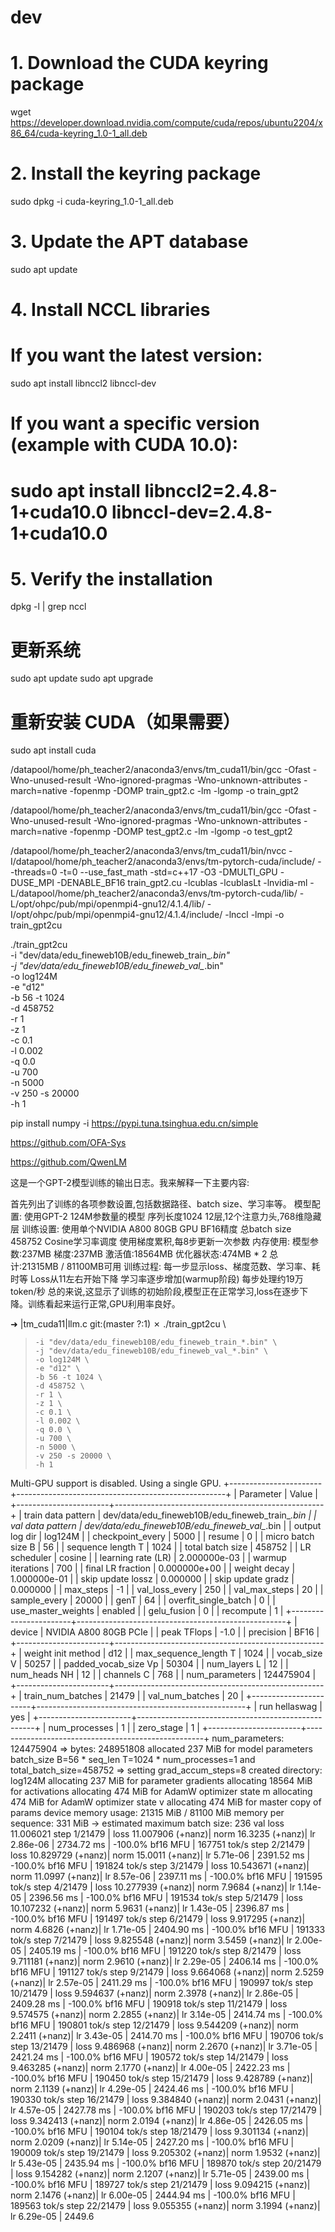 

# dev

# 1. Download the CUDA keyring package
wget https://developer.download.nvidia.com/compute/cuda/repos/ubuntu2204/x86_64/cuda-keyring_1.0-1_all.deb

# 2. Install the keyring package
sudo dpkg -i cuda-keyring_1.0-1_all.deb

# 3. Update the APT database
sudo apt update

# 4. Install NCCL libraries
# If you want the latest version:
sudo apt install libnccl2 libnccl-dev

# If you want a specific version (example with CUDA 10.0):
# sudo apt install libnccl2=2.4.8-1+cuda10.0 libnccl-dev=2.4.8-1+cuda10.0

# 5. Verify the installation
dpkg -l | grep nccl

# 更新系统
sudo apt update
sudo apt upgrade

# 重新安装 CUDA（如果需要）
sudo apt install cuda

/datapool/home/ph_teacher2/anaconda3/envs/tm_cuda11/bin/gcc -Ofast -Wno-unused-result -Wno-ignored-pragmas -Wno-unknown-attributes -march=native -fopenmp -DOMP   train_gpt2.c -lm -lgomp -o train_gpt2

/datapool/home/ph_teacher2/anaconda3/envs/tm_cuda11/bin/gcc -Ofast -Wno-unused-result -Wno-ignored-pragmas -Wno-unknown-attributes -march=native -fopenmp -DOMP   test_gpt2.c -lm -lgomp -o test_gpt2


/datapool/home/ph_teacher2/anaconda3/envs/tm_cuda11/bin/nvcc -I/datapool/home/ph_teacher2/anaconda3/envs/tm-pytorch-cuda/include/  --threads=0 -t=0 --use_fast_math -std=c++17 -O3 -DMULTI_GPU -DUSE_MPI -DENABLE_BF16 train_gpt2.cu -lcublas -lcublasLt -lnvidia-ml -L/datapool/home/ph_teacher2/anaconda3/envs/tm-pytorch-cuda/lib/ -L/opt/ohpc/pub/mpi/openmpi4-gnu12/4.1.4/lib/  -I/opt/ohpc/pub/mpi/openmpi4-gnu12/4.1.4/include/  -lnccl -lmpi -o train_gpt2cu

./train_gpt2cu \
    -i "dev/data/edu_fineweb10B/edu_fineweb_train_*.bin" \
    -j "dev/data/edu_fineweb10B/edu_fineweb_val_*.bin" \
    -o log124M \
    -e "d12" \
    -b 56 -t 1024 \
    -d 458752 \
    -r 1 \
    -z 1 \
    -c 0.1 \
    -l 0.002 \
    -q 0.0 \
    -u 700 \
    -n 5000 \
    -v 250 -s 20000 \
    -h 1


pip install numpy -i https://pypi.tuna.tsinghua.edu.cn/simple


https://github.com/OFA-Sys


https://github.com/QwenLM



这是一个GPT-2模型训练的输出日志。我来解释一下主要内容:

首先列出了训练的各项参数设置,包括数据路径、batch size、学习率等。
模型配置:
使用GPT-2 124M参数量的模型
序列长度1024
12层,12个注意力头,768维隐藏层
训练设置:
使用单个NVIDIA A800 80GB GPU
BF16精度
总batch size 458752
Cosine学习率调度
使用梯度累积,每8步更新一次参数
内存使用:
模型参数:237MB
梯度:237MB
激活值:18564MB
优化器状态:474MB * 2
总计:21315MB / 81100MB可用
训练过程:
每一步显示loss、梯度范数、学习率、耗时等
Loss从11左右开始下降
学习率逐步增加(warmup阶段)
每步处理约19万token/秒
总的来说,这显示了训练的初始阶段,模型正在正常学习,loss在逐步下降。训练看起来运行正常,GPU利用率良好。

➜   |tm_cuda11|llm.c git:(master ?:1) ✗ ./train_gpt2cu \
>     -i "dev/data/edu_fineweb10B/edu_fineweb_train_*.bin" \
>     -j "dev/data/edu_fineweb10B/edu_fineweb_val_*.bin" \
>     -o log124M \
>     -e "d12" \
>     -b 56 -t 1024 \
>     -d 458752 \
>     -r 1 \
>     -z 1 \
>     -c 0.1 \
>     -l 0.002 \
>     -q 0.0 \
>     -u 700 \
>     -n 5000 \
>     -v 250 -s 20000 \
>     -h 1
Multi-GPU support is disabled. Using a single GPU.
+-----------------------+----------------------------------------------------+
| Parameter             | Value                                              |
+-----------------------+----------------------------------------------------+
| train data pattern    | dev/data/edu_fineweb10B/edu_fineweb_train_*.bin    |
| val data pattern      | dev/data/edu_fineweb10B/edu_fineweb_val_*.bin      |
| output log dir        | log124M                                            |
| checkpoint_every      | 5000                                               |
| resume                | 0                                                  |
| micro batch size B    | 56                                                 |
| sequence length T     | 1024                                               |
| total batch size      | 458752                                             |
| LR scheduler          | cosine                                             |
| learning rate (LR)    | 2.000000e-03                                       |
| warmup iterations     | 700                                                |
| final LR fraction     | 0.000000e+00                                       |
| weight decay          | 1.000000e-01                                       |
| skip update lossz     | 0.000000                                           |
| skip update gradz     | 0.000000                                           |
| max_steps             | -1                                                 |
| val_loss_every        | 250                                                |
| val_max_steps         | 20                                                 |
| sample_every          | 20000                                              |
| genT                  | 64                                                 |
| overfit_single_batch  | 0                                                  |
| use_master_weights    | enabled                                            |
| gelu_fusion           | 0                                                  |
| recompute             | 1                                                  |
+-----------------------+----------------------------------------------------+
| device                | NVIDIA A800 80GB PCIe                              |
| peak TFlops           | -1.0                                               |
| precision             | BF16                                               |
+-----------------------+----------------------------------------------------+
| weight init method    | d12                                                |
| max_sequence_length T | 1024                                               |
| vocab_size V          | 50257                                              |
| padded_vocab_size Vp  | 50304                                              |
| num_layers L          | 12                                                 |
| num_heads NH          | 12                                                 |
| channels C            | 768                                                |
| num_parameters        | 124475904                                          |
+-----------------------+----------------------------------------------------+
| train_num_batches     | 21479                                              |
| val_num_batches       | 20                                                 |
+-----------------------+----------------------------------------------------+
| run hellaswag         | yes                                                |
+-----------------------+----------------------------------------------------+
| num_processes         | 1                                                  |
| zero_stage            | 1                                                  |
+-----------------------+----------------------------------------------------+
num_parameters: 124475904 => bytes: 248951808
allocated 237 MiB for model parameters
batch_size B=56 * seq_len T=1024 * num_processes=1 and total_batch_size=458752
=> setting grad_accum_steps=8
created directory: log124M
allocating 237 MiB for parameter gradients
allocating 18564 MiB for activations
allocating 474 MiB for AdamW optimizer state m
allocating 474 MiB for AdamW optimizer state v
allocating 474 MiB for master copy of params
device memory usage: 21315 MiB / 81100 MiB
memory per sequence: 331 MiB
 -> estimated maximum batch size: 236
val loss 11.006021
step    1/21479 | loss 11.007906 (+nanz)| norm 16.3235 (+nanz)| lr 2.86e-06 | 2734.72 ms | -100.0% bf16 MFU | 167751 tok/s
step    2/21479 | loss 10.829729 (+nanz)| norm 15.0011 (+nanz)| lr 5.71e-06 | 2391.52 ms | -100.0% bf16 MFU | 191824 tok/s
step    3/21479 | loss 10.543671 (+nanz)| norm 11.0997 (+nanz)| lr 8.57e-06 | 2397.11 ms | -100.0% bf16 MFU | 191595 tok/s
step    4/21479 | loss 10.277939 (+nanz)| norm 7.9684 (+nanz)| lr 1.14e-05 | 2396.56 ms | -100.0% bf16 MFU | 191534 tok/s
step    5/21479 | loss 10.107232 (+nanz)| norm 5.9631 (+nanz)| lr 1.43e-05 | 2396.87 ms | -100.0% bf16 MFU | 191497 tok/s
step    6/21479 | loss 9.917295 (+nanz)| norm 4.6826 (+nanz)| lr 1.71e-05 | 2404.90 ms | -100.0% bf16 MFU | 191333 tok/s
step    7/21479 | loss 9.825548 (+nanz)| norm 3.5459 (+nanz)| lr 2.00e-05 | 2405.19 ms | -100.0% bf16 MFU | 191220 tok/s
step    8/21479 | loss 9.711181 (+nanz)| norm 2.9610 (+nanz)| lr 2.29e-05 | 2406.14 ms | -100.0% bf16 MFU | 191127 tok/s
step    9/21479 | loss 9.664068 (+nanz)| norm 2.5259 (+nanz)| lr 2.57e-05 | 2411.29 ms | -100.0% bf16 MFU | 190997 tok/s
step   10/21479 | loss 9.594637 (+nanz)| norm 2.3978 (+nanz)| lr 2.86e-05 | 2409.28 ms | -100.0% bf16 MFU | 190918 tok/s
step   11/21479 | loss 9.574575 (+nanz)| norm 2.2855 (+nanz)| lr 3.14e-05 | 2414.74 ms | -100.0% bf16 MFU | 190801 tok/s
step   12/21479 | loss 9.544209 (+nanz)| norm 2.2411 (+nanz)| lr 3.43e-05 | 2414.70 ms | -100.0% bf16 MFU | 190706 tok/s
step   13/21479 | loss 9.486968 (+nanz)| norm 2.2670 (+nanz)| lr 3.71e-05 | 2421.24 ms | -100.0% bf16 MFU | 190572 tok/s
step   14/21479 | loss 9.463285 (+nanz)| norm 2.1770 (+nanz)| lr 4.00e-05 | 2422.23 ms | -100.0% bf16 MFU | 190450 tok/s
step   15/21479 | loss 9.428789 (+nanz)| norm 2.1139 (+nanz)| lr 4.29e-05 | 2424.46 ms | -100.0% bf16 MFU | 190330 tok/s
step   16/21479 | loss 9.384840 (+nanz)| norm 2.0431 (+nanz)| lr 4.57e-05 | 2427.78 ms | -100.0% bf16 MFU | 190203 tok/s
step   17/21479 | loss 9.342413 (+nanz)| norm 2.0194 (+nanz)| lr 4.86e-05 | 2426.05 ms | -100.0% bf16 MFU | 190104 tok/s
step   18/21479 | loss 9.301134 (+nanz)| norm 2.0209 (+nanz)| lr 5.14e-05 | 2427.20 ms | -100.0% bf16 MFU | 190009 tok/s
step   19/21479 | loss 9.205302 (+nanz)| norm 1.9532 (+nanz)| lr 5.43e-05 | 2435.94 ms | -100.0% bf16 MFU | 189870 tok/s
step   20/21479 | loss 9.154282 (+nanz)| norm 2.1207 (+nanz)| lr 5.71e-05 | 2439.00 ms | -100.0% bf16 MFU | 189727 tok/s
step   21/21479 | loss 9.094215 (+nanz)| norm 2.1476 (+nanz)| lr 6.00e-05 | 2444.94 ms | -100.0% bf16 MFU | 189563 tok/s
step   22/21479 | loss 9.055355 (+nanz)| norm 3.1994 (+nanz)| lr 6.29e-05 | 2449.6